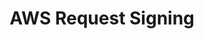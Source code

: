 ---
title: 'AWS Request Signing'
name: 'AWS Request Signing'

content_type: plugin

publisher: the-lego-group
description: 'Sign requests with AWS SIGV4 and temp credentials for secure use of AWS Lambdas in Kong'


products:
    - gateway

works_on:
    - on-prem

min_version:
    gateway: '3.4'

# on_prem:
#   - hybrid
#   - db-less
#   - traditional
# konnect_deployments:
#   - hybrid
#   - cloud-gateways
#   - serverless

third_party: true

license_type: Apache-2.0 (modified)

license_url: https://github.com/LEGO/kong-aws-request-signing/blob/main/LICENSE

support_url: https://github.com/LEGO/kong-aws-request-signing/issues

source_code_url: https://github.com/LEGO/kong-aws-request-signing

icon: aws-request-signing.png

categories:
    - security

search_aliases:
  - the lego group
  - aws-request-signing
---